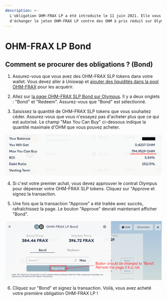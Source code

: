 ```yaml
---
description: >-
  L'obligation OHM-FRAX LP a été introduite le 11 juin 2021. Elle vous permet
  d'échanger le jeton OHM-FRAX LP contre des OHM à prix réduit sur Olympus.
---
```


# OHM-FRAX LP Bond

## Comment se procurer des obligations ? \(Bond\)

1. Assurez-vous que vous avez des OHM-FRAX SLP tokens dans votre wallet. Vous devez aller à Uniswap et [ajouter des liquidités dans la pool OHM-FRAX](https://v2.info.uniswap.org/pair/0x2dce0dda1c2f98e0f171de8333c3c6fe1bbf4877) pour les acquérir.

2. Allez sur [la page OHM-FRAX SLP Bond sur Olympus](https://app.olympusdao.finance/#/bonds/ohm_frax_lp). Il y a deux onglets : "Bond" et "Redeem". Assurez-vous que "Bond" est sélectionné.  
  
3. Saisissez la quantité de OHM-FRAX SLP tokens que vous souhaitez céder. Assurez-vous que vous n'essayez pas d'acheter plus que ce qui est autorisé. Le champ "Max You Can Buy" ci-dessous indique la quantité maximale d'OHM que vous pouvez acheter.  

![You can only purchase up to a certain amount of OHM](../../.gitbook/assets/max_you_can_buy.png)

4. Si c'est votre premier achat, vous devez approuver le contrat Olympus pour dépenser votre OHM-FRAX SLP tokens. Cliquez sur "Approve et signez la transaction.

5. Une fois que la transaction "Approve" a été traitée avec succès, rafraîchissez la page. Le bouton "Approve" devrait maintenant afficher "Bond".

![Refresh the page after the token approval process](../../.gitbook/assets/bond_ohm_frax_refresh.png)

6. Cliquez sur "Bond" et signez la transaction. Voilà, vous avez acheté votre première obligation OHM-FRAX LP !

